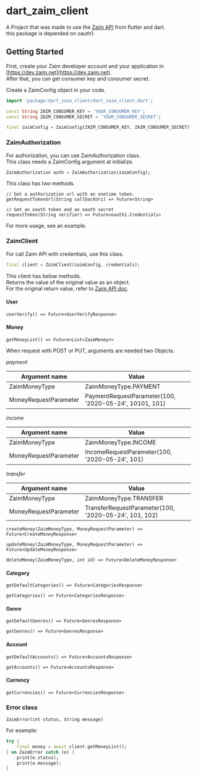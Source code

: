 # dart_zaim_client

A Project that was made to use the [Zaim API](https://dev.zaim.net) from flutter and dart.  
this package is depended on oauth1.

## Getting Started

First, create your Zaim developer account and your application in [https://dev.zaim.net](https://dev.zaim.net).  
After that, you can get consumer key and consumer secret.  
  
Create a ZaimConfig object in your code.  

```dart
import 'package:dart_zaim_client/dart_zaim_client.dart';

const String ZAIM_CONSUMER_KEY = 'YOUR_CONSUMER_KEY';
const String ZAIM_CONSUMER_SECRET = 'YOUR_CONSUMER_SECRET';

final zaimConfig = ZaimConfig(ZAIM_CONSUMER_KEY, ZAIM_CONSUMER_SECRET);
```

### ZaimAuthorization

For authorization, you can use ZaimAuthorization class.    
This class needs a ZaimConfig argument at initialize.  

```dart
ZaimAuthorization auth = ZaimAuthorization(zaimConfig);
```
This class has two methods.

```
// Get a authorization url with an onetime token.
getRequestTokenUrl(String callbackUri) => Future<String>
```

```
// Get an oauth token and an oauth secret
requestToken(String verifier) => Future<oauth1.Credentials>
```
For more usage, see an example.

### ZaimClient

For call Zaim API with credentials, use this class.  

```dart
final client = ZaimClient(zaimConfig, credentials);
```
This client has below methods.  
Returns the value of the original value as an object.  
For the original return value, refer to [Zaim API doc](https://dev.zaim.net/home/api).

#### User

```
userVerify() => Future<UserVerifyResponse>
```

#### Money

```
getMoneyList() => Future<List<ZaimMoney>> 
```

When request with POST or PUT, arguments are needed two Objects.  

*payment*

| Argument name | Value
----|---- 
| ZaimMoneyType | ZaimMoneyType.PAYMENT
| MoneyRequestParameter | PaymentRequestParameter(100, '2020-05-24', 10101, 101) 

*income*

| Argument name | Value
----|---- 
| ZaimMoneyType | ZaimMoneyType.INCOME
| MoneyRequestParameter | IncomeRequestParameter(100, '2020-05-24', 101)

*transfer*

| Argument name | Value
----|---- 
| ZaimMoneyType | ZaimMoneyType.TRANSFER
| MoneyRequestParameter | TransferRequestParameter(100, '2020-05-24', 101, 102)

```
createMoney(ZaimMoneyType, MoneyRequestParameter) => Future<CreateMoneyResponse> 
```

```
updateMoney(ZaimMoneyType, MoneyRequestParameter) => Future<UpdateMoneyResponse> 
```

```
deleteMoney(ZaimMoneyType, int id) => Future<DeleteMoneyResponse> 
```

#### Category

```
getDefaultCategories() => Future<CategoriesResponse> 
```

```
getCategories() => Future<CategoriesResponse>
```

#### Genre

```
getDefaultGenres() => Future<GenresResponse> 
```

```
getGenres() => Future<GenresResponse> 
```

#### Account

```
getDefaultAccounts() => Future<AccountsResponse> 
```

```
getAccounts() => Future<AccountsResponse> 
```

#### Currency

```
getCurrencies() => Future<CurrenciesResponse> 
```

### Error class

```
ZaimError(int status, String message) 
```
For example:

```dart
try {
    final money = await client.getMoneyList();
} on ZaimError catch (e) {
    print(e.status);
    print(e.message);
}
```